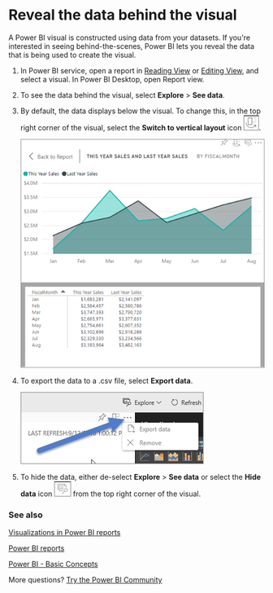 <properties
   pageTitle="See the data used to create the visual"
   description="This document shows how to view the data used to create a visual in Power BI."
   services="powerbi"
   documentationCenter=""
   authors="mihart"
   manager="mblythe"
   backup=""
   editor=""
   tags=""
   qualityFocus="no"
   qualityDate=""/>

<tags
   ms.service="powerbi"
   ms.devlang="NA"
   ms.topic="article"
   ms.tgt_pltfrm="NA"
   ms.workload="powerbi"
   ms.date="09/12/2016"
   ms.author="mihart"/>

# Reveal the data behind the visual

A Power BI visual is constructed using data from your datasets. If you're interested in seeing behind-the-scenes, Power BI lets you reveal the data that is being used to create the visual.

1.  In Power BI service, open a report in [Reading View](powerbi-service-open-a-report-in-reading-view.md) or [Editing View](powerbi-service-go-from-reading-view-to-editing-view.md), and select a visual.  In Power BI Desktop, open Report view.

2.  To see the data behind the visual, select **Explore** > **See data**.

3.  By default, the data displays below the visual.  To change this, in the top right corner of the visual, select the **Switch to vertical layout** icon ![](media/powerbi-service-reports-see-data/power-bi-vertical-icon.png).

    ![](media/powerbi-service-reports-see-data/power-bi-explore-see-data.png)

4.  To export the data to a .csv file, select **Export data**.

    ![](media/powerbi-service-reports-see-data/power-bi-export-data.png)

5. To hide the data, either de-select **Explore** > **See data** or select the **Hide data** icon ![](media/powerbi-service-reports-see-data/power-bi-hide-data-icon.png) from the top right corner of the visual.

### See also

[Visualizations in Power BI reports](powerbi-service-visualizations-for-reports.md)

[Power BI reports](powerbi-service-reports.md)

[Power BI - Basic Concepts](powerbi-service-basic-concepts.md)

More questions? [Try the Power BI Community](http://community.powerbi.com/)

